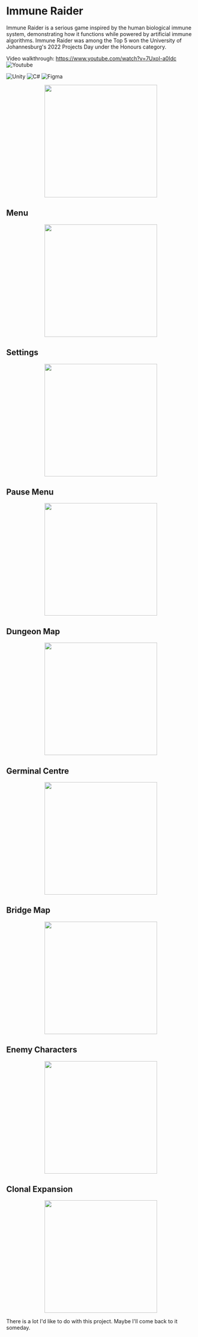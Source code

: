 # Immune Raider

Immune Raider is a serious game inspired by the human biological immune system, demonstrating how it functions while powered by artificial immune algorithms.
Immune Raider was among the Top 5 won the University of Johannesburg's 2022 Projects Day under the Honours category.

Video walkthrough: https://www.youtube.com/watch?v=7UxoI-a0Idc ![Youtube](https://img.shields.io/badge/YouTube-FF0000.svg?style=for-the-badge&logo=YouTube&logoColor=white)

![Unity](https://img.shields.io/badge/Unity-FFFFFF.svg?style=for-the-badge&logo=Unity&logoColor=black)
![C#](https://img.shields.io/badge/C%20Sharp-239120.svg?style=for-the-badge&logo=C-Sharp&logoColor=white)
![Figma](https://img.shields.io/badge/Figma-F24E1E.svg?style=for-the-badge&logo=Figma&logoColor=white)

<p align="center">
      <img width="300" src="/ImmuneRaiderLogo1.png">
</p>

## Menu
<p align="center">
      <img width="300" src="/Recordings/Menu.png">
</p>

## Settings
<p align="center">
      <img width="300" src="/Recordings/Settings.png">
</p>

## Pause Menu
<p align="center">
      <img width="300" src="/Recordings/PauseMenu.png">
</p>

## Dungeon Map
<p align="center">
      <img width="300" src="/Recordings/Dungeon.png">
</p>

## Germinal Centre
<p align="center">
      <img width="300" src="/Recordings/Germinal Centre.png">
</p>

## Bridge Map
<p align="center">
      <img width="300" src="/Recordings/Bridge.png">
</p>

## Enemy Characters
<p align="center">
      <img width="300" src="/Recordings/EnemyCharacters.png">
</p>

## Clonal Expansion
<p align="center">
      <img width="300" src="/Recordings/ClonalExpansion.png">
</p>

There is a lot I'd like to do with this project. Maybe I'll come back to it someday.
